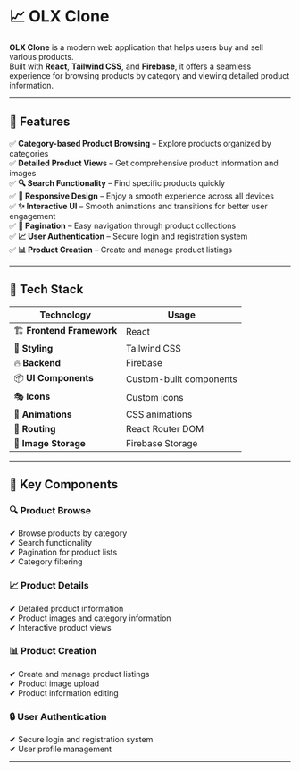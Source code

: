 # 📈 OLX Clone

**OLX Clone** is a modern web application that helps users buy and sell various products.  
Built with **React**, **Tailwind CSS**, and **Firebase**, it offers a seamless experience for browsing products by category and viewing detailed product information.

---

## 🌟 Features

✅ **Category-based Product Browsing** – Explore products organized by categories  
✅ **Detailed Product Views** – Get comprehensive product information and images  
✅ **🔍 Search Functionality** – Find specific products quickly  
✅ **📱 Responsive Design** – Enjoy a smooth experience across all devices  
✅ **✨ Interactive UI** – Smooth animations and transitions for better user engagement  
✅ **📖 Pagination** – Easy navigation through product collections  
✅ **📈 User Authentication** – Secure login and registration system  
✅ **📊 Product Creation** – Create and manage product listings  

---

## 🚀 Tech Stack

| **Technology**   | **Usage** |
|------------------|----------|
| 🏗 **Frontend Framework** | React |
| 🎨 **Styling** | Tailwind CSS |
| 🔥 **Backend** | Firebase |
| 📦 **UI Components** | Custom-built components |
| 🎭 **Icons** | Custom icons |
| 💫 **Animations** | CSS animations |
| 🔀 **Routing** | React Router DOM |
| 📸 **Image Storage** | Firebase Storage |

---

## 🔑 Key Components

### 🔍 **Product Browse**  
✔ Browse products by category  
✔ Search functionality  
✔ Pagination for product lists  
✔ Category filtering  

### 📈 **Product Details**  
✔ Detailed product information  
✔ Product images and category information  
✔ Interactive product views  

### 📊 **Product Creation**  
✔ Create and manage product listings  
✔ Product image upload  
✔ Product information editing  

### 🔒 **User Authentication**  
✔ Secure login and registration system  
✔ User profile management  

---
